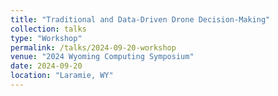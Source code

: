 ```yaml
---
title: "Traditional and Data-Driven Drone Decision-Making"
collection: talks
type: "Workshop"
permalink: /talks/2024-09-20-workshop
venue: "2024 Wyoming Computing Symposium"
date: 2024-09-20
location: "Laramie, WY"
---
```


